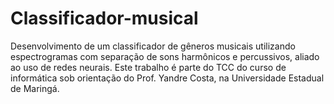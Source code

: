# Classificador-musical
Desenvolvimento de um classificador de gêneros musicais utilizando espectrogramas com separação de sons harmônicos e percussivos, aliado ao uso de redes neurais. Este trabalho é parte do TCC do curso de informática sob orientação do Prof. Yandre Costa, na Universidade Estadual de Maringá.
